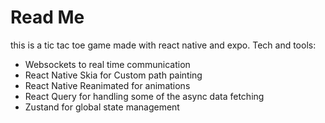 # Read Me

this is a tic tac toe game made with react native and expo.
Tech and tools:

- Websockets to real time communication
- React Native Skia for Custom path painting
- React Native Reanimated for animations
- React Query for handling some of the async data fetching
- Zustand for global state management
